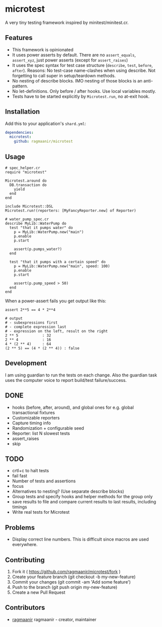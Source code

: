 # microtest

A very tiny testing framework inspired by minitest/minitest.cr.

## Features

- This framework is opinionated
- It uses power asserts by default. There are no `assert_equals`, `assert_xyz`, just power asserts (except for `assert_raises`)
- It uses the spec syntax for test case structure (`describe`, `test`, `before`, `after`). Reasons: No test-case name-clashes when using describe. Not forgetting to call super in setup/teardown methods.
- No nesting of describe blocks. IMO nesting of those blocks is an anti-pattern.
- No let-definitions. Only before / after hooks. Use local variables mostly.
- Tests have to be started explicitly by `Microtest.run`, no at-exit hook.

## Installation


Add this to your application's `shard.yml`:

```yaml
dependencies:
  microtest:
    github: ragmaanir/microtest
```


## Usage


```crystal
# spec_helper.cr
require "microtest"

Microtest.around do
  DB.transaction do
    yield
  end
end

include Microtest::DSL
Microtest.run!(reporters: [MyFancyReporter.new] of Reporter)

# water_pump_spec.cr
describe MyLib::WaterPump do
  test "that it pumps water" do
    p = MyLib::WaterPump.new("main")
    p.enable
    p.start

    assert(p.pumps_water?)
  end

  test "that it pumps with a certain speed" do
    p = MyLib::WaterPump.new("main", speed: 100)
    p.enable
    p.start

    assert(p.pump_speed > 50)
  end
end
```

When a power-assert fails you get output like this:

```crystal
assert 2**5 == 4 * 2**4

# output
# - subexpressions first
# - complete expression last
# - expression on the left, result on the right
2 ** 5           : 32
2 ** 4           : 16
4 * (2 ** 4)     : 64
(2 ** 5) == (4 * (2 ** 4)) : false
```


## Development

I am using guardian to run the tests on each change. Also the guardian task uses
the computer voice to report build/test failure/success.

## DONE

- hooks (before, after, around), and global ones for e.g. global transactional fixtures
- Customizable reporters
- Capture timing info
- Randomization + configurable seed
- Reporter: list N slowest tests
- assert_raises
- skip

## TODO

- crtl+c to halt tests
- fail fast
- Number of tests and assertions
- focus
- Alternatives to nesting? (Use separate describe blocks)
- Group tests and specify hooks and helper methods for the group only
- save results to file and compare current results to last results, including timings
- Write real tests for Microtest

## Problems

- Display correct line numbers. This is difficult since macros are used everywhere.

## Contributing

1. Fork it ( https://github.com/ragmaanir/microtest/fork )
2. Create your feature branch (git checkout -b my-new-feature)
3. Commit your changes (git commit -am 'Add some feature')
4. Push to the branch (git push origin my-new-feature)
5. Create a new Pull Request

## Contributors

- [ragmaanir](https://github.com/ragmaanir) ragmaanir - creator, maintainer
